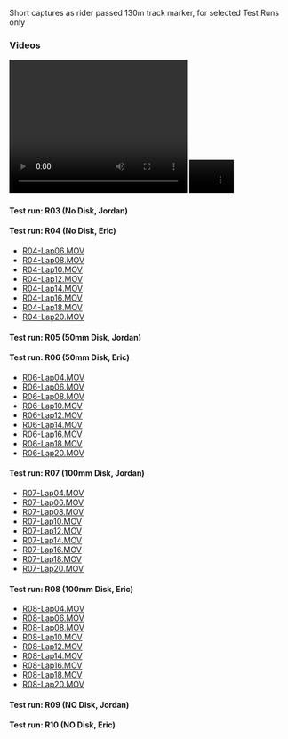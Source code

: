 Short captures as rider passed 130m track marker, for selected Test Runs only  
### Videos  
<video width="320" height="240" controls>
  <source src="R04-Lap06.MOV" type="video/mp4">
</video>
<video width="80" height="60" src="R04-Lap06.MOV" type="video/mp4">R04-Lap06.MOV</video>

#### Test run: R03 (No Disk, Jordan)  
#### Test run: R04 (No Disk, Eric)  
- [R04-Lap06.MOV](R04-Lap06.MOV)
- [R04-Lap08.MOV](R04-Lap08.MOV)
- [R04-Lap10.MOV](R04-Lap10.MOV)
- [R04-Lap12.MOV](R04-Lap12.MOV)
- [R04-Lap14.MOV](R04-Lap14.MOV)
- [R04-Lap16.MOV](R04-Lap16.MOV)
- [R04-Lap18.MOV](R04-Lap18.MOV)
- [R04-Lap20.MOV](R04-Lap20.MOV)
#### Test run: R05 (50mm Disk, Jordan)  
#### Test run: R06 (50mm Disk, Eric)  
- [R06-Lap04.MOV](R06-Lap04.MOV)
- [R06-Lap06.MOV](R06-Lap06.MOV)
- [R06-Lap08.MOV](R06-Lap08.MOV)
- [R06-Lap10.MOV](R06-Lap10.MOV)
- [R06-Lap12.MOV](R06-Lap12.MOV)
- [R06-Lap14.MOV](R06-Lap14.MOV)
- [R06-Lap16.MOV](R06-Lap16.MOV)
- [R06-Lap18.MOV](R06-Lap18.MOV)
- [R06-Lap20.MOV](R06-Lap20.MOV)
#### Test run: R07 (100mm Disk, Jordan)  
- [R07-Lap04.MOV](R07-Lap04.MOV)
- [R07-Lap06.MOV](R07-Lap06.MOV)
- [R07-Lap08.MOV](R07-Lap08.MOV)
- [R07-Lap10.MOV](R07-Lap10.MOV)
- [R07-Lap12.MOV](R07-Lap12.MOV)
- [R07-Lap14.MOV](R07-Lap14.MOV)
- [R07-Lap16.MOV](R07-Lap16.MOV)
- [R07-Lap18.MOV](R07-Lap18.MOV)
- [R07-Lap20.MOV](R07-Lap20.MOV)
#### Test run: R08 (100mm Disk, Eric)  
- [R08-Lap04.MOV](R08-Lap04.MOV)
- [R08-Lap06.MOV](R08-Lap06.MOV)
- [R08-Lap08.MOV](R08-Lap08.MOV)
- [R08-Lap10.MOV](R08-Lap10.MOV)
- [R08-Lap12.MOV](R08-Lap12.MOV)
- [R08-Lap14.MOV](R08-Lap14.MOV)
- [R08-Lap16.MOV](R08-Lap16.MOV)
- [R08-Lap18.MOV](R08-Lap18.MOV)
- [R08-Lap20.MOV](R08-Lap20.MOV)
#### Test run: R09 (NO Disk, Jordan)  
#### Test run: R10 (NO Disk, Eric)  
